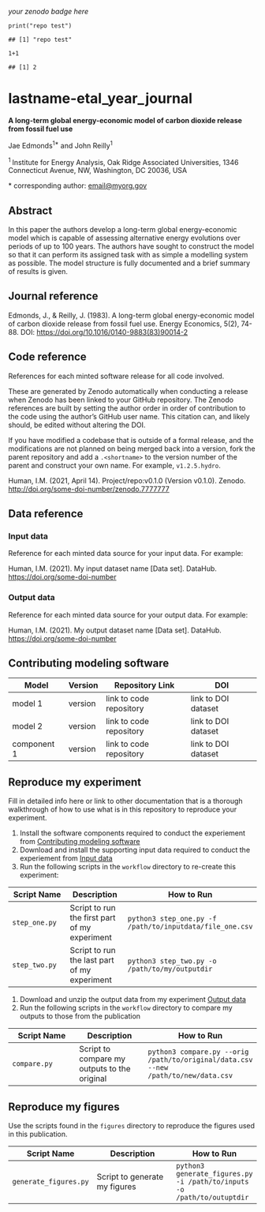 *your zenodo badge here*

    print("repo test")

    ## [1] "repo test"

    1+1

    ## [1] 2

lastname-etal\_year\_journal
============================

**A long-term global energy-economic model of carbon dioxide release
from fossil fuel use**

Jae Edmonds<sup>1\*</sup> and John Reilly<sup>1</sup>

<sup>1 </sup> Institute for Energy Analysis, Oak Ridge Associated
Universities, 1346 Connecticut Avenue, NW, Washington, DC 20036, USA

\* corresponding author:
<a href="mailto:email@myorg.gov" class="email">email@myorg.gov</a>

Abstract
--------

In this paper the authors develop a long-term global energy-economic
model which is capable of assessing alternative energy evolutions over
periods of up to 100 years. The authors have sought to construct the
model so that it can perform its assigned task with as simple a
modelling system as possible. The model structure is fully documented
and a brief summary of results is given.

Journal reference
-----------------

Edmonds, J., & Reilly, J. (1983). A long-term global energy-economic
model of carbon dioxide release from fossil fuel use. Energy Economics,
5(2), 74-88. DOI:
<a href="https://doi.org/10.1016/0140-9883(83)90014-2" class="uri">https://doi.org/10.1016/0140-9883(83)90014-2</a>

Code reference
--------------

References for each minted software release for all code involved.

These are generated by Zenodo automatically when conducting a release
when Zenodo has been linked to your GitHub repository. The Zenodo
references are built by setting the author order in order of
contribution to the code using the author’s GitHub user name. This
citation can, and likely should, be edited without altering the DOI.

If you have modified a codebase that is outside of a formal release, and
the modifications are not planned on being merged back into a version,
fork the parent repository and add a `.<shortname>` to the version
number of the parent and construct your own name. For example,
`v1.2.5.hydro`.

Human, I.M. (2021, April 14). Project/repo:v0.1.0 (Version v0.1.0).
Zenodo.
<a href="http://doi.org/some-doi-number/zenodo.7777777" class="uri">http://doi.org/some-doi-number/zenodo.7777777</a>

Data reference
--------------

### Input data

Reference for each minted data source for your input data. For example:

Human, I.M. (2021). My input dataset name \[Data set\]. DataHub.
<a href="https://doi.org/some-doi-number" class="uri">https://doi.org/some-doi-number</a>

### Output data

Reference for each minted data source for your output data. For example:

Human, I.M. (2021). My output dataset name \[Data set\]. DataHub.
<a href="https://doi.org/some-doi-number" class="uri">https://doi.org/some-doi-number</a>

Contributing modeling software
------------------------------

<table>
<thead>
<tr class="header">
<th>Model</th>
<th>Version</th>
<th>Repository Link</th>
<th>DOI</th>
</tr>
</thead>
<tbody>
<tr class="odd">
<td>model 1</td>
<td>version</td>
<td>link to code repository</td>
<td>link to DOI dataset</td>
</tr>
<tr class="even">
<td>model 2</td>
<td>version</td>
<td>link to code repository</td>
<td>link to DOI dataset</td>
</tr>
<tr class="odd">
<td>component 1</td>
<td>version</td>
<td>link to code repository</td>
<td>link to DOI dataset</td>
</tr>
</tbody>
</table>

Reproduce my experiment
-----------------------

Fill in detailed info here or link to other documentation that is a
thorough walkthrough of how to use what is in this repository to
reproduce your experiment.

1.  Install the software components required to conduct the experiement
    from [Contributing modeling
    software](#contributing-modeling-software)
2.  Download and install the supporting input data required to conduct
    the experiement from [Input data](#input-data)
3.  Run the following scripts in the `workflow` directory to re-create
    this experiment:

<table>
<colgroup>
<col style="width: 33%" />
<col style="width: 33%" />
<col style="width: 33%" />
</colgroup>
<thead>
<tr class="header">
<th>Script Name</th>
<th>Description</th>
<th>How to Run</th>
</tr>
</thead>
<tbody>
<tr class="odd">
<td><code>step_one.py</code></td>
<td>Script to run the first part of my experiment</td>
<td><code>python3 step_one.py -f /path/to/inputdata/file_one.csv</code></td>
</tr>
<tr class="even">
<td><code>step_two.py</code></td>
<td>Script to run the last part of my experiment</td>
<td><code>python3 step_two.py -o /path/to/my/outputdir</code></td>
</tr>
</tbody>
</table>

1.  Download and unzip the output data from my experiment [Output
    data](#output-data)
2.  Run the following scripts in the `workflow` directory to compare my
    outputs to those from the publication

<table>
<colgroup>
<col style="width: 33%" />
<col style="width: 33%" />
<col style="width: 33%" />
</colgroup>
<thead>
<tr class="header">
<th>Script Name</th>
<th>Description</th>
<th>How to Run</th>
</tr>
</thead>
<tbody>
<tr class="odd">
<td><code>compare.py</code></td>
<td>Script to compare my outputs to the original</td>
<td><code>python3 compare.py --orig /path/to/original/data.csv --new /path/to/new/data.csv</code></td>
</tr>
</tbody>
</table>

Reproduce my figures
--------------------

Use the scripts found in the `figures` directory to reproduce the
figures used in this publication.

<table>
<colgroup>
<col style="width: 33%" />
<col style="width: 33%" />
<col style="width: 33%" />
</colgroup>
<thead>
<tr class="header">
<th>Script Name</th>
<th>Description</th>
<th>How to Run</th>
</tr>
</thead>
<tbody>
<tr class="odd">
<td><code>generate_figures.py</code></td>
<td>Script to generate my figures</td>
<td><code>python3 generate_figures.py -i /path/to/inputs -o /path/to/outuptdir</code></td>
</tr>
</tbody>
</table>
